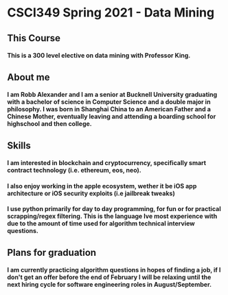 # CSCI349 Spring 2021 - Data Mining

## This Course    
#### This is a 300 level elective on data mining with Professor King.

## About me    
#### I am Robb Alexander and I am a senior at Bucknell University graduating with a bachelor of science in Computer Science and a double major in philosophy. I was born in Shanghai China to an American Father and a Chinese Mother, eventually leaving and attending a boarding school for highschool and then college.      

## Skills 
#### I am interested in blockchain and cryptocurrency, specifically smart contract technology (i.e. ethereum, eos, neo).    
#### I also enjoy working in the apple ecosystem, wether it be iOS app architecture or iOS security exploits (i.e jailbreak tweaks)
#### I use python primarily for day to day programming, for fun or for practical scrapping/regex filtering. This is the language Ive most experience with due to the amount of time used for algorithm technical interview questions.

## Plans for graduation
#### I am currently practicing algorithm questions in hopes of finding a job, if I don't get an offer before the end of February I will be relaxing until the next hiring cycle for software engineering roles in August/September. 
